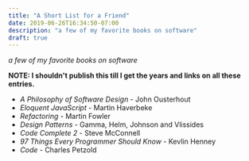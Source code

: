 ```yaml
---
title: "A Short List for a Friend"
date: 2019-06-26T16:34:50-07:00
description: "a few of my favorite books on software"
draft: true
---
```


*a few of my favorite books on software*

**NOTE: I shouldn't publish this till I get the years and links on all these entries.**

- *A Philosophy of Software Design* - John Ousterhout
- *Eloquent JavaScript* - Martin Haverbeke
- *Refactoring* - Martin Fowler
- *Design Patterns* -  Gamma, Helm, Johnson and Vlissides
- *Code Complete 2* - Steve McConnell
- *97 Things Every Programmer Should Know* - Kevlin Henney
- *Code* - Charles Petzold
